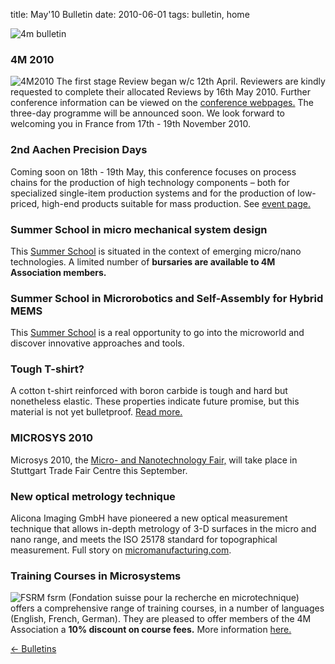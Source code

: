 title: May'10 Bulletin
date: 2010-06-01 
tags: bulletin, home


![4m bulletin](/4m-association/images/4mbulletin168.png)

<!--break-->
###  4M 2010


![4M2010](/4m-association/images/4m-logotight_web.png)
The first stage Review began w/c 12th April. Reviewers are kindly requested to complete their allocated Reviews by 16th May 2010. Further conference information can be viewed on the [conference webpages.](/4m-association/conference/2010) The three-day programme will be announced soon. We look forward to welcoming you in France from 17th - 19th November 2010.  
  
###  2nd Aachen Precision Days

Coming soon on 18th - 19th May, this conference focuses on process chains for the production of high technology components – both for specialized single-item production systems and for the production of low-priced, high-end products suitable for mass production. See [event page.](/4m-association/event/2nd-Aachen-Precision-Days) 
  
###  Summer School in micro mechanical system design

This [Summer School](/4m-association/event/Micro-mechanical-system-design-manufacture) is situated in the context of emerging micro/nano technologies. A limited number of **bursaries are available to 4M Association members.**
  
###   Summer School in Microrobotics and Self-Assembly for Hybrid MEMS

This [Summer School](/4m-association/event/Summer-School-Microrobotics-and-Self-Assembly-Hybrid-MEMS) is a real opportunity to go into the microworld and discover innovative approaches and tools.
 
###  Tough T-shirt?

A cotton t-shirt reinforced with boron carbide is tough and hard but nonetheless elastic. These properties indicate future promise, but this material is not yet bulletproof.  [Read more.](/4m-association/content/Tough-Tee-shirt/Tough-Tee-shirt.html)
  
###  MICROSYS 2010

Microsys 2010, the [Micro- and Nanotechnology Fair,](/4m-association/event/MICROSYS-2010) will take place in Stuttgart Trade Fair Centre this September.   
  
###  New optical metrology technique

Alicona Imaging GmbH have pioneered a new optical measurement technique that allows in-depth metrology of 3-D surfaces in the micro and nano range, and meets the ISO 25178 standard for topographical measurement. Full story on [micromanufacturing.com](http://www.micromanufacturing.com/showthread.php?t=646).
  

###  Training Courses in Microsystems

![FSRM](/4m-association/images/fsrm_logo_web.gif)
fsrm (Fondation suisse pour la recherche en microtechnique) offers a comprehensive range of training courses, in a number of languages (English, French, German). They are pleased to offer members of the 4M Association a <b>10% discount on course fees.</b> More information [here.](/4m-association/content/fsrm-training-courses/fsrm-training-courses.html)

[&larr; Bulletins](/4m-association/bulletin/index.html)